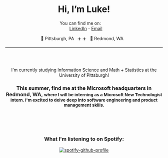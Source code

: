 
<div align="center">

# Hi, I’m Luke!

You can find me on:
  
  <br>
  
[LinkedIn](https://www.linkedin.com/in/luke-cusato/) - [Email](mailto:lukecusato1@gmail.com) 

📍 Pittsburgh, PA&nbsp;&nbsp;&nbsp;✈️&nbsp;✈️&nbsp;&nbsp;&nbsp;📍 Redmond, WA
  

<hr>
<br>
  

I'm currently studying Information Science and Math + Statistics at the University of Pittsburgh!

### This summer, find me at the Microsoft headquarters in Redmond, WA, <small>where I will be interning as a Microsoft New Technologist Intern. I'm excited to delve deep into software engineering and product management skills.</small>
  
  <br>
  <br>
  
### What I'm listening to on Spotify:

[![spotify-github-profile](https://spotify-github-profile.vercel.app/api/view?uid=lukecusato&cover_image=true&theme=novatorem&show_offline=false&background_color=121212&interchange=false&bar_color=53b14f&bar_color_cover=false)](https://github.com/kittinan/spotify-github-profile)
</div>
